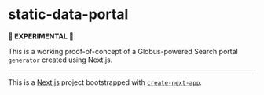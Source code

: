 # static-data-portal

**🧪 EXPERIMENTAL 🧪**

This is a working proof-of-concept of a Globus-powered Search portal `generator` created using Next.js.

---

This is a [Next.js](https://nextjs.org/) project bootstrapped with [`create-next-app`](https://github.com/vercel/next.js/tree/canary/packages/create-next-app).

